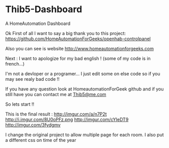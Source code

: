 # Thib5-Dashboard
A HomeAutomation Dashboard


Ok First of all I want to say a big thank you to this project: https://github.com/HomeAutomationForGeeks/openhab-controlpanel

Also you can see is website http://www.homeautomationforgeeks.com 

Next : I want to apologize for my bad english ! (some of my code is in french...)

I'm not a devloper or a programer... I just edit some on else code so if you may see realy bad code !!

If you have any question look at HomeautomationForGeek github and if you still have you can contact me at Thib5@me.com

So lets start !! 

This is the final result : 
http://imgur.com/a/n7P2t
http://i.imgur.com/8U0oPFz.png
http://imgur.com/cYIeDT9
http://imgur.com/3fydgmv

I change the original project to allow multiple page for each room.
I also put a different css on time of the year 


